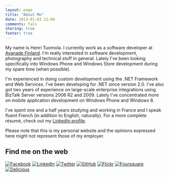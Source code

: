 ```yaml
---
layout: page
title: "About Me"
date: 2013-01-03 22:04
comments: fals
sharing: true
footer: true
---
```


My name is Henri Tuomola. I currently work as a software developer at [Avanade Finland][avanade]. I'm really interested in software development, photography and technical stuff in general. Lately I've been looking specifically into Windows Phone and Windows Store development during my spare time (when possible).

I'm experienced in doing custom development using the .NET Framework and Web Services. I've been developing for .NET since version 2.0. I've also got two years of experience on large-scale enterprise integrations using BizTalk Server versions 2006 R2 and 2009. Lately I've concentrated more on mobile application development on Windows Phone and Windows 8.

I've spent one and a half years studying and working in France and I speak fluent French (in addition to English, naturally). For a more complete résumé, check out my [LinkedIn profile][linkedin].

Please note that this is my personal website and the opinions expressed here might not represent those of my employer.

Find me on the web
------------
[![Facebook][imgFacebook]][fb]
[![LinkedIn][imgLinkedin]][li]
[![Twitter][imgTwitter]][tw]
[![GitHub][imgGithub]][gh]
[![Flickr][imgFlickr]][fl] 
[![Foursquare][imgFoursquare]][4sq]
[![Delicious][imgDelicious]][del]

[avanade]: http://www.avanade.fi/
[linkedin]: http://www.linkedin.com/in/henrituomola

[imgFacebook]: http://mndfi.azurewebsites.net/Content/images/purty-social-icons/PNG/facebook.png
[imgLinkedin]: http://mndfi.azurewebsites.net/Content/images/purty-social-icons/PNG/linkedin.png
[imgTwitter]: http://mndfi.azurewebsites.net/Content/images/purty-social-icons/PNG/twitter.png
[imgGithub]: http://mndfi.azurewebsites.net/Content/images/purty-social-icons/PNG/github.png
[imgFlickr]: http://mndfi.azurewebsites.net/Content/images/purty-social-icons/PNG/flickr.png
[imgFoursquare]: http://mndfi.azurewebsites.net/Content/images/purty-social-icons/PNG/foursquare.png
[imgDelicious]: http://mndfi.azurewebsites.net/Content/images/purty-social-icons/PNG/delicious.png

[fb]: http://www.facebook.com/henri.tuomola
[li]: http://fi.linkedin.com/in/henrituomola
[tw]: http://twitter.com/htuomola
[gh]: http://github.com/htuomola
[fl]: http://www.flickr.com/htuomola
[4sq]: http://foursquare.com/htuomola
[del]: http://delicious.com/htuomola